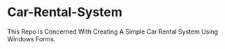 # Car-Rental-System
This Repo Is Concerned With Creating A Simple Car Rental System Using Windows Forms.
